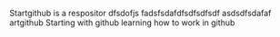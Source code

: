 Startgithub is a respositor 
 dfsdofjs fadsfsdafdfsdfsdfsdf asdsdfsdafaf artgithub
Starting with github
learning how to work in github
